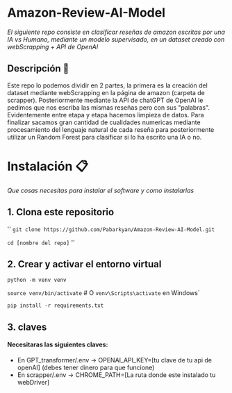 # Amazon-Review-AI-Model

_El siguiente repo consiste en clasificar reseñas de amazon escritas por una IA vs Humano, mediante un modelo supervisado, en un dataset creado con webScrapping + API de OpenAI_

## Descripción 🚀
 
Este repo lo podemos dividir en 2 partes, la primera es la creación del dataset mediante webScrapping en la página de amazon (carpeta de scrapper). Posteriormente mediante la API de chatGPT de OpenAI le pedimos que nos escriba las mismas reseñas pero con sus "palabras". Evidentemente entre etapa y etapa hacemos limpieza de datos. Para finalizar sacamos gran cantidad de cualidades numericas mediante procesamiento del lenguaje natural de cada reseña para posteriormente utilizar un Random Forest para clasificar si lo ha escrito una IA o no.

# Instalación 📋

_Que cosas necesitas para instalar el software y como instalarlas_

## 1. Clona este repositorio

''
`git clone https://github.com/Pabarkyan/Amazon-Review-AI-Model.git`

`cd [nombre del repo]`
''

## 2. Crear y activar el entorno virtual

`python -m venv venv`

`source venv/bin/activate`  # O `venv\Scripts\activate` en Windows`

`pip install -r requirements.txt`

## 3. claves

#### Necesitaras las siguientes claves:

- En GPT_transformer/.env -> OPENAI_API_KEY=[tu clave de tu api de openAI] (debes tener dinero para que funcione)
- En scrapper/.env -> CHROME_PATH=[La ruta donde este instalado tu webDriver]
